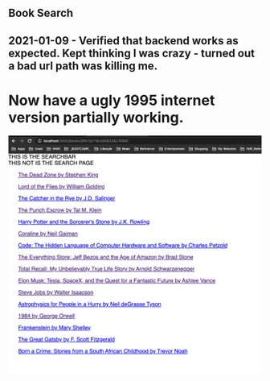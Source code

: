 ## Book Search

## 2021-01-09 - Verified that backend works as expected. Kept thinking I was crazy - turned out a bad url path was killing me. 
# Now have a ugly 1995 internet version partially working. 

![Partial Progress](partialprog.png)